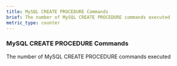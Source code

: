```yaml
---
title: MySQL CREATE PROCEDURE Commands
brief: The number of MySQL CREATE PROCEDURE commands executed
metric_type: counter
---
```

### MySQL CREATE PROCEDURE Commands

The number of MySQL CREATE PROCEDURE commands executed
